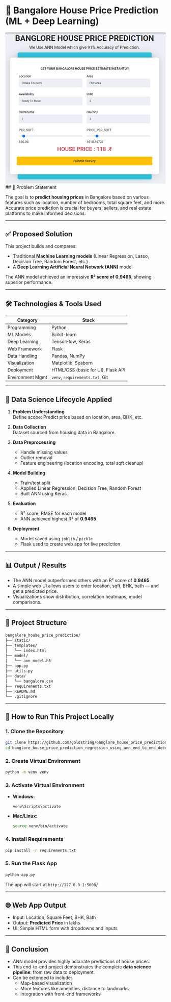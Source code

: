 # 🏡 Bangalore House Price Prediction (ML + Deep Learning)
<img src="https://github.com/goldstring/banglore_house_price_prediction_regression_using_ann_end_to_end_deeep-machine_learning/blob/main/output/output.png?raw=true"/>
## 📌 Problem Statement

The goal is to **predict housing prices** in Bangalore based on various features such as location, number of bedrooms, total square feet, and more. Accurate price prediction is crucial for buyers, sellers, and real estate platforms to make informed decisions.

---

## ✅ Proposed Solution

This project builds and compares:
- Traditional **Machine Learning models** (Linear Regression, Lasso, Decision Tree, Random Forest, etc.)
- A **Deep Learning Artificial Neural Network (ANN)** model

The ANN model achieved an impressive **R² score of 0.9465**, showing superior performance.

---

## 🛠️ Technologies & Tools Used

| Category          | Stack                                  |
|------------------|-----------------------------------------|
| Programming      | Python                                  |
| ML Models        | Scikit-learn                            |
| Deep Learning    | TensorFlow, Keras                       |
| Web Framework    | Flask                                   |
| Data Handling    | Pandas, NumPy                           |
| Visualization    | Matplotlib, Seaborn                     |
| Deployment       | HTML/CSS (basic for UI), Flask API      |
| Environment Mgmt | `venv`, `requirements.txt`, Git         |

---

## 🔄 Data Science Lifecycle Applied

1. **Problem Understanding**  
   Define scope: Predict price based on location, area, BHK, etc.

2. **Data Collection**  
   Dataset sourced from housing data in Bangalore.

3. **Data Preprocessing**  
   - Handle missing values  
   - Outlier removal  
   - Feature engineering (location encoding, total sqft cleanup)

4. **Model Building**  
   - Train/test split  
   - Applied Linear Regression, Decision Tree, Random Forest  
   - Built ANN using Keras

5. **Evaluation**  
   - R² score, RMSE for each model  
   - ANN achieved highest R² of **0.9465**

6. **Deployment**  
   - Model saved using `joblib` / `pickle`  
   - Flask used to create web app for live prediction

---

## 📊 Output / Results

- The ANN model outperformed others with an R² score of **0.9465**.
- A simple web UI allows users to enter location, sqft, BHK, bath — and get a predicted price.
- Visualizations show distribution, correlation heatmaps, model comparisons.

---

## 🧱 Project Structure

```
bangalore_house_price_prediction/
├── static/
├── templates/
│   └── index.html
├── model/
│   └── ann_model.h5
├── app.py
├── utils.py
├── data/
│   └── bangalore.csv
├── requirements.txt
├── README.md
└── .gitignore
```

---

## 🚀 How to Run This Project Locally

### 1. Clone the Repository

```bash
git clone https://github.com/goldstring/banglore_house_price_prediction_regression_using_ann_end_to_end_deeep-machine_learning.git
cd banglore_house_price_prediction_regression_using_ann_end_to_end_deeep-machine_learning
```

### 2. Create Virtual Environment

```bash
python -m venv venv
```

### 3. Activate Virtual Environment

- **Windows:**
  ```bash
  venv\Scripts\activate
  ```

- **Mac/Linux:**
  ```bash
  source venv/bin/activate
  ```

### 4. Install Requirements

```bash
pip install -r requirements.txt
```

### 5. Run the Flask App

```bash
python app.py
```

The app will start at `http://127.0.0.1:5000/`

---

## 🌐 Web App Output

- Input: Location, Square Feet, BHK, Bath  
- Output: **Predicted Price** in lakhs  
- UI: Simple HTML form with dropdowns and inputs

---

## 🧠 Conclusion

- ANN model provides highly accurate predictions of house prices.
- This end-to-end project demonstrates the complete **data science pipeline**: from raw data to deployment.
- Can be extended to include:
  - Map-based visualization
  - More features like amenities, distance to landmarks
  - Integration with front-end frameworks

